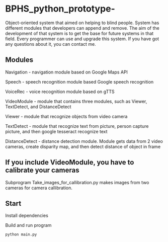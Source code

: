 # BPHS_python_prototype-
Object-oriented system that aimed on helping to blind people. System has different modules that developers can append and remove. The aim of the development of that system is to get the base for future systems in that field. Every programmer can use and upgrade this system. If you have got any questions about it, you can contact me.  

## Modules
Navigation - navigation module based on Google Maps API

Speech - speech recognition module based Google speech recognition

VoiceRec - voice recognition module based on gTTS

VideoModule - module that contains three modules, such as Viewer, TextDetect, and DistanceDetect

Viewer - module that recognize objects from video camera

TextDetect - module that recognize text from picture, person capture picture, and then google tesseract recognize text

DistanceDetect - distance detection module. Module gets data from 2 video cameras, create disparity map, and then detect distance of object in frame

## If you include VideoModule, you have to calibrate your cameras
Subprogram Take_images_for_callibration.py makes images from two cameras for camera callibration.

## Start
Install dependencies

Build and run program 
```
python main.py
```

